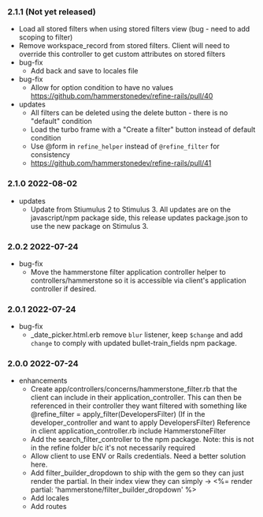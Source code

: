 ### 2.1.1 (Not yet released)
  * Load all stored filters when using stored filters view (bug - need to add scoping to filter)
  * Remove workspace_record from stored filters. Client will need to override this controller to get custom attributes on stored filters 
  * bug-fix
    * Add back and save to locales file
  * bug-fix 
    * Allow for option condition to have no values https://github.com/hammerstonedev/refine-rails/pull/40
  * updates
    * All filters can be deleted using the delete button - there is no "default" condition
    * Load the turbo frame with a "Create a filter" button instead of default condition
    * Use @form in `refine_helper` instead of `@refine_filter` for consistency 
    * https://github.com/hammerstonedev/refine-rails/pull/41

### 2.1.0 2022-08-02
  * updates
    * Update from Stiumulus 2 to Stimulus 3. All updates are on the javascript/npm package side, this release updates package.json to use the new package on Stimulus 3.

### 2.0.2 2022-07-24
  * bug-fix
    * Move the hammerstone filter application controller helper to controllers/hammerstone so it is accessible via client's application controller if desired.

### 2.0.1 2022-07-24
  * bug-fix
    * _date_picker.html.erb remove `blur` listener, keep `$change` and add `change` to comply with updated bullet-train_fields npm package.

### 2.0.0 2022-07-24
  * enhancements
    * Create app/controllers/concerns/hammerstone_filter.rb that the client can include in their application_controller. This can then be referenced in their controller they want filtered with something like @refine_filter = apply_filter(DevelopersFilter) (If in the developer_controller and want to apply DevelopersFilter)
    Reference in client application_controller.rb include HammerstoneFilter
    * Add the search_filter_controller to the npm package. Note: this is not in the refine folder b/c it's not necessarily required
    * Allow client to use ENV or Rails credentials. Need a better solution here.
    * Add filter_builder_dropdown to ship with the gem so they can just render the partial. In their index view they can simply -> <%= render partial: 'hammerstone/filter_builder_dropdown' %>
    * Add locales
    * Add routes